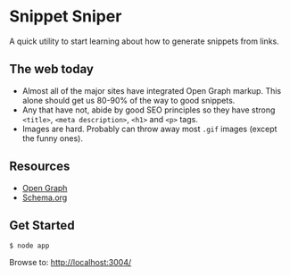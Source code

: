 # Snippet Sniper

A quick utility to start learning about how to generate snippets from links.

## The web today
- Almost all of the major sites have integrated Open Graph markup.  This alone should get us 80-90% of the way to good snippets.
- Any that have not, abide by good SEO principles so they have strong `<title>`, `<meta description>`, `<h1>` and `<p>` tags.
- Images are hard.  Probably can throw away most `.gif` images (except the funny ones).

## Resources

- [Open Graph](http://ogp.me/)
- [Schema.org](http://schema.org/)

## Get Started

    $ node app

Browse to: [http://localhost:3004/](http://localhost:3004/)

